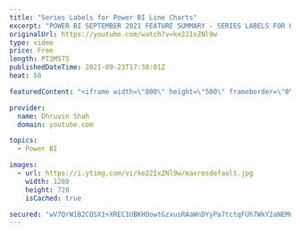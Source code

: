 ```yaml
---
title: "Series Labels for Power BI Line Charts"
excerpt: "POWER BI SEPTEMBER 2021 FEATURE SUMMARY - SERIES LABELS FOR LINE CHARTS   Welcome to Power BI Desktop September 2021 feature summary. During this video, we will learn how we can add Series labels for the Line chart in Power BI. The steps are very simple and easy.  First, turn on the label for the series."
originalUrl: https://youtube.com/watch?v=ke22IxZNl9w
type: video
price: Free
length: PT3M57S
publishedDateTime: 2021-09-23T17:38:01Z
heat: 50

featuredContent: "<iframe width=\"800\" height=\"500\" frameborder=\"0\" src=\"https://www.youtube.com/embed/ke22IxZNl9w\" allow=\"accelerometer; autoplay; encrypted-media; gyroscope; picture-in-picture\" allowfullscreen></iframe>"

provider:
  name: Dhruvin Shah
  domain: youtube.com

topics:
  - Power BI

images:
  - url: https://i.ytimg.com/vi/ke22IxZNl9w/maxresdefault.jpg
    width: 1280
    height: 720
    isCached: true

secured: "wV7QrW1B2CQSX1+XREC1UBKHOowtGzxusRAaWnDYyPa7tctqFUh7WkY2aNEM6ygok27FK3ft3sHpDtIld1QbFA7KiRglrwNjV5A68OnMgo/3OCAHY9QdUiTc4u7cNXe35SjDsBlt/HF0cL7LXcInFrsCI35oWVz7lhBjFnsWnTCjiDXXZiCt9kSqF2F5HjJzcwUwMveVJyPwQzcEe0RjuhW28TwDyORq5NupRKEpBcZXvlSexGPs5ow7/4FYRsvwF2Sc7D3wtIq0ksjrHLxj++VinWCQV45JIXdKmhIbGZKFr1XExIjGK2Etf7guS2T3BcqciR1lNkd30RJ+IHuoG1mzdSy0c+Qxg1ryG9SjkeH+cjq7ZeFOYck0ZOAo3I5/zM97EIi0C1q9LN90TfnuKqN++RmwjRPuupPT+DgtnAw=;rGA0tMphMFgCFaWWyFAXlQ=="
---
```


